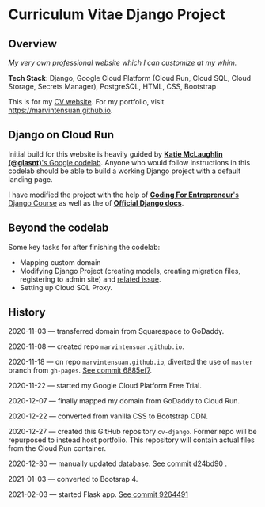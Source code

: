 # Curriculum Vitae Django Project

## Overview

_My very own professional website which I can customize at my whim._

__Tech Stack__: Django, Google Cloud Platform (Cloud Run, Cloud SQL, Cloud Storage, Secrets Manager), PostgreSQL, HTML, CSS, Bootstrap

This is for my [CV website](https://www.marvintensuan.com). For my portfolio, visit https://marvintensuan.github.io.

## Django on Cloud Run

Initial build for this website is heavily guided by [__Katie McLaughlin (@glasnt)__'s Google codelab](https://codelabs.developers.google.com/codelabs/cloud-run-django/). Anyone who would follow instructions in this codelab should be able to build a working Django project with a default landing page.

I have modified the project with the help of [__Coding For Entrepreneur__'s Django Course](https://www.youtube.com/watch?v=F5mRW0jo-U4) as well as the of [__Official Django docs__](https://docs.djangoproject.com/en/3.1/).

## Beyond the codelab

Some key tasks for after finishing the codelab:

- Mapping custom domain
- Modifying Django Project (creating models, creating migration files, registering to admin site) and [related issue](https://stackoverflow.com/questions/6893988/app-or-model-not-showing-up-in-django-admin).
- Setting up Cloud SQL Proxy.

## History

2020-11-03 &mdash; transferred domain from Squarespace to GoDaddy.

2020-11-08 &mdash; created repo `marvintensuan.github.io`.

2020-11-18 &mdash; on repo `marvintensuan.github.io`, diverted the use of `master` branch from `gh-pages`. [See commit 6885ef7](https://github.com/marvintensuan/marvintensuan.github.io/commit/6885ef7014063b3c7b0fb32d6d5f1545cf578e85).

2020-11-22 &mdash; started my Google Cloud Platform Free Trial.

2020-12-07 &mdash; finally mapped my domain from GoDaddy to Cloud Run.

2020-12-22 &mdash; converted from vanilla CSS to Bootstrap CDN.

2020-12-27 &mdash; created this GitHub repository `cv-django`. Former repo will be repurposed to instead host portfolio. This repository will contain actual files from the Cloud Run container.

2020-12-30 &mdash; manually updated database. [See commit d24bd90
](https://github.com/marvintensuan/marvintensuan.github.io/commit/d24bd90d5cc493a91b2c30a30ca2a898175342ba).

2021-01-03 &mdash; converted to Bootsrap 4.

2021-02-03 &mdash; started Flask app. [See commit 9264491
](https://github.com/marvintensuan/cv-django/commit/9264491c73cb7be338337bc162bd46c7ab24aa3e#diff-255d345f1b134dc6c02f4113e913d16662d5b5a6fca7c3c8c58f0156954fcaaa)